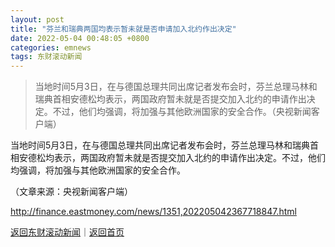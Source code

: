 ```yaml
---
layout: post
title: "芬兰和瑞典两国均表示暂未就是否申请加入北约作出决定"
date: 2022-05-04 00:48:05 +0800
categories: emnews
tags: 东财滚动新闻
---
```

> 当地时间5月3日，在与德国总理共同出席记者发布会时，芬兰总理马林和瑞典首相安德松均表示，两国政府暂未就是否提交加入北约的申请作出决定。不过，他们均强调，将加强与其他欧洲国家的安全合作。（央视新闻客户端）

<p>当地时间5月3日，在与德国总理共同出席记者发布会时，芬兰总理马林和瑞典首相安德松均表示，两国政府暂未就是否提交加入北约的申请作出决定。不过，他们均强调，将加强与其他欧洲国家的安全合作。</p><p class="em_media">（文章来源：央视新闻客户端）</p>

<http://finance.eastmoney.com/news/1351,202205042367718847.html>

[返回东财滚动新闻](//finews.withounder.com/emnews/)｜[返回首页](//finews.withounder.com/)